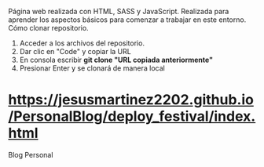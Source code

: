 Página web realizada con HTML, SASS y JavaScript.
Realizada para aprender los aspectos básicos para comenzar a trabajar en este entorno.
Cómo clonar repositorio.
1. Acceder a los archivos del repositorio.
2. Dar clic en "Code" y copiar la URL
3. En consola escribir **git clone "URL copiada anteriormente"**
4. Presionar Enter y se clonará de manera local
# https://jesusmartinez2202.github.io/PersonalBlog/deploy_festival/index.html
Blog Personal
